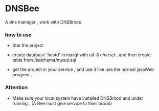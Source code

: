 # DNSBee

A dns manager , work with DNSBrood  


### how to use

* Star the project

* create database 'hostd' in mysql with utf-8 charset , and then create table from /sqlchema/mysql.sql

* get the project in your service , and use it like use the normal javaWeb progrem .  
 
### Attention

* Make sure your local system have installed DNSBrood and under running . (A Bee must give service to thier brood)



